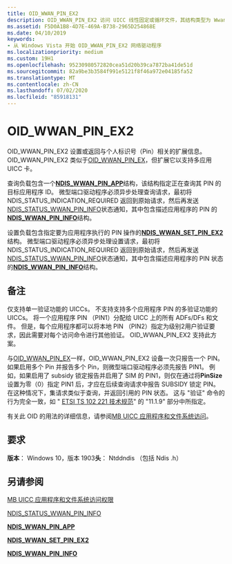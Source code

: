 ```yaml
---
title: OID_WWAN_PIN_EX2
description: OID_WWAN_PIN_EX2 访问 UICC 线性固定或循环文件，其结构类型为 WwanUiccFileStructureCyclic 或 WwanUiccFileStructureLinear。
ms.assetid: F5D0A1B8-4D7E-469A-B738-2965D254868E
ms.date: 04/10/2019
keywords:
- 从 Windows Vista 开始 OID_WWAN_PIN_EX2 网络驱动程序
ms.localizationpriority: medium
ms.custom: 19H1
ms.openlocfilehash: 95230980572820cea51d20b39ca7872ba41de51d
ms.sourcegitcommit: 82a9be3b3584f991e5121f8f46a972e04185fa52
ms.translationtype: MT
ms.contentlocale: zh-CN
ms.lasthandoff: 07/02/2020
ms.locfileid: "85918131"
---
```

# <a name="oid_wwan_pin_ex2"></a>OID_WWAN_PIN_EX2

OID_WWAN_PIN_EX2 设置或返回与个人标识号（Pin）相关的扩展信息。 OID_WWAN_PIN_EX2 类似于[OID_WWAN_PIN_EX](oid-wwan-pin-ex.md)，但扩展它以支持多应用 UICC 卡。

查询负载包含一个[**NDIS_WWAN_PIN_APP**](https://docs.microsoft.com/windows-hardware/drivers/ddi/ndiswwan/ns-ndiswwan-_ndis_wwan_pin_app)结构，该结构指定正在查询其 PIN 的目标应用程序 ID。 微型端口驱动程序必须异步处理查询请求，最初将 NDIS_STATUS_INDICATION_REQUIRED 返回到原始请求，然后再发送[NDIS_STATUS_WWAN_PIN_INFO](ndis-status-wwan-pin-info.md)状态通知，其中包含描述应用程序的 PIN 的[**NDIS_WWAN_PIN_INFO**](https://docs.microsoft.com/windows-hardware/drivers/ddi/ndiswwan/ns-ndiswwan-_ndis_wwan_pin_info)结构。 

设置负载包含指定要为应用程序执行的 PIN 操作的[**NDIS_WWAN_SET_PIN_EX2**](https://docs.microsoft.com/windows-hardware/drivers/ddi/ndiswwan/ns-ndiswwan-_ndis_wwan_set_pin_ex2)结构。 微型端口驱动程序必须异步处理设置请求，最初将 NDIS_STATUS_INDICATION_REQUIRED 返回到原始请求，然后再发送[NDIS_STATUS_WWAN_PIN_INFO](ndis-status-wwan-pin-info.md)状态通知，其中包含描述应用程序的 PIN 状态的[**NDIS_WWAN_PIN_INFO**](https://docs.microsoft.com/windows-hardware/drivers/ddi/ndiswwan/ns-ndiswwan-_ndis_wwan_pin_info)结构。

## <a name="remarks"></a>备注

仅支持单一验证功能的 UICCs。 不支持支持多个应用程序 PIN 的多验证功能的 UICCs。 将一个应用程序 PIN （PIN1）分配给 UICC 上的所有 ADFs/DFs 和文件。 但是，每个应用程序都可以将本地 PIN （PIN2）指定为级别2用户验证要求，因此需要对每个访问命令进行其他验证。 OID_WWAN_PIN_EX2 支持此方案。

与[OID_WWAN_PIN_EX](oid-wwan-pin-ex.md)一样，OID_WWAN_PIN_EX2 设备一次只报告一个 PIN。 如果启用多个 Pin 并报告多个 Pin，则微型端口驱动程序必须先报告 PIN1。 例如，如果启用了 subsidy 锁定报告并启用了 SIM 的 PIN1，则仅在通过将**PinSize**设置为零（0）指定 PIN1 后，才应在后续查询请求中报告 SUBSIDY 锁定 PIN。 在这种情况下，集请求类似于查询，并返回引用的 PIN 状态。 这与 "验证" 命令的行为完全一致，如 " [ETSI TS 102 221 技术规范](https://go.microsoft.com/fwlink/p/?linkid=864594)" 的 "11.1.9" 部分中所指定。

有关此 OID 的用法的详细信息，请参阅[MB UICC 应用程序和文件系统访问](mb-uicc-application-and-file-system-access.md)。

## <a name="requirements"></a>要求

**版本**： Windows 10，版本 1903**头**： Ntddndis （包括 Ndis .h）

## <a name="see-also"></a>另请参阅

[MB UICC 应用程序和文件系统访问权限](mb-uicc-application-and-file-system-access.md)

[NDIS_STATUS_WWAN_PIN_INFO](ndis-status-wwan-pin-info.md)

[**NDIS_WWAN_PIN_APP**](https://docs.microsoft.com/windows-hardware/drivers/ddi/ndiswwan/ns-ndiswwan-_ndis_wwan_pin_app)

[**NDIS_WWAN_SET_PIN_EX2**](https://docs.microsoft.com/windows-hardware/drivers/ddi/ndiswwan/ns-ndiswwan-_ndis_wwan_set_pin_ex2)

[**NDIS_WWAN_PIN_INFO**](https://docs.microsoft.com/windows-hardware/drivers/ddi/ndiswwan/ns-ndiswwan-_ndis_wwan_pin_info)
